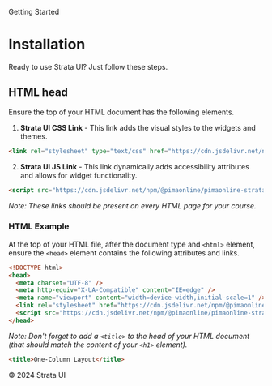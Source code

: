 <p class="section-text">Getting Started</p>

# Installation

Ready to use Strata UI? Just follow these steps.

## HTML head

Ensure the top of your HTML document has the following elements.

1. **Strata UI CSS Link** - This link adds the visual styles to the widgets and themes.

```html
<link rel="stylesheet" type="text/css" href="https://cdn.jsdelivr.net/npm/@pimaonline/pimaonline-strataui@2/dist/css/index.css" />
```

2. **Strata UI JS Link** - This link dynamically adds accessibility attributes and allows for widget functionality.

```html
<script src="https://cdn.jsdelivr.net/npm/@pimaonline/pimaonline-strataui@2/dist/js/scripts.js" defer=""></script>
```

_Note: These links should be present on every HTML page for your course._

### HTML Example

At the top of your HTML file, after the document type and `<html>` element, ensure the `<head>` element contains the following attributes and links.

```html
<!DOCTYPE html>
<head>
  <meta charset="UTF-8" />
  <meta http-equiv="X-UA-Compatible" content="IE=edge" />
  <meta name="viewport" content="width=device-width,initial-scale=1" />
  <link rel="stylesheet" href="https://cdn.jsdelivr.net/npm/@pimaonline/pimaonline-strataui@2/dist/css/index.css" />
  <script src="https://cdn.jsdelivr.net/npm/@pimaonline/pimaonline-strataui@2/dist/js/scripts.js" defer=""></script>
</head>
```

_Note: Don't forget to add a `<title>` to the head of your HTML document (that should match the content of your `<h1>` element)._

```html
<title>One-Column Layout</title>
```

  <div class="footer">
    <p>&copy; 2024 Strata UI</p>
  </div>
